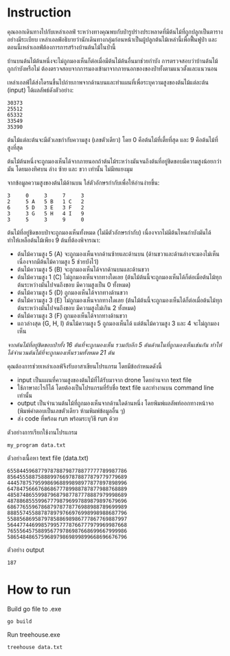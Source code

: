 # Instruction
คุณออกเดินทางไปกับเหล่าเอลฟ์ ระหว่างทางคุณพบกับป่ารูปร่างประหลาดที่มีต้นไม้ที่ถูกปลูกเป็นตารางอย่างมีระเบียบ เหล่าเอลฟ์อธิบายว่านักเดินทางกลุ่มก่อนหน้าเป็นผู้ปลูกต้นไม้เหล่านี้เพื่อฟื้นฟูป่า และตอนนี้เหล่าเอลฟ์ต้องการการสร้างบ้านต้นไม้ในป่านี้

บ้านบนต้นไม้ต้นหนึ่งจะไม่ถูกมองเห็นก็ต่อเมื่อมีต้นไม้ต้นอื่นมาช่วยกำบัง การตรวจสอบว่าบ้านต้นไม้ถูกกำบังหรือไม่ ต้องตรวจสอบจากการมองเข้ามาจากภายนอกของของป่าทั้งตามแนวตั้งและแนวนอน

เหล่าเอลฟ์ได้ส่งโดรนขึ้นไปถ่ายภาพจากด้านบนและทำแผนที่เพื่อระบุความสูงของต้นไม้แต่ละต้น (input) ได้ผลลัพธ์ดังตัวอย่าง:

```
30373
25512
65332
33549
35390
```

ต้นไม้แต่ละต้นจะมีตัวเลขกำกับความสูง (เลขตัวเดียว) โดย 0 คือต้นไม้ที่เตี้ยที่สุด และ 9 คือต้นไม้ที่สูงที่สุด

ต้นไม้ต้นหนึ่งจะถูกมองเห็นได้จากภายนอกถ้าต้นไม้ระหว่างมันจนถึงต้นที่อยู่ชิดขอบมีความสูงน้อยกว่ามัน โดยมองทิศบน ล่าง ซ้าย และ ขวา เท่านั้น ไม่มีทแยงมุม

จากข้อมูลความสูงของต้นไม้ด้านบน ใส่ตัวอักษรกำกับเพื่อให้อ่านง่ายขึ้น:
```
3     0     3     7     3
2     5 A   5 B   1 C   2
6     5 D   3 E   3 F   2
3     3 G   5 H   4 I   9
3     5     3     9     0
```

ต้นไม้ที่อยู่ชิดขอบป่าจะถูกมองเห็นทั้งหมด (ไม่มีตัวอักษรกำกับ) เนื่องจากไม่มีต้นไหนกำบังมันได้ ทำให้เหลือต้นไม้เพียง 9 ต้นที่ต้องพิจารณา:
  - ต้นไม้ความสูง 5 (A) จะถูกมองเห็นจากด้านซ้ายและด้านบน (ด้านขวาและด้านล่างจะมองไม่เห็น เนื่องจากมีต้นไม้ความสูง 5 ช่วยบังไว้)
  - ต้นไม้ความสูง 5 (B) จะถูกมองเห็นได้จากด้านบนและด้านขวา
  - ต้นไม้ความสูง 1 (C) ไม่ถูกมองเห็นจากทางใดเลย (ต้นไม้ต้นนี้จะถูกมองเห็นได้ก็ต่อเมื่อต้นไม้ทุกต้นระหว่างมันไปจนถึงขอบ มีความสูงเป็น 0 ทั้งหมด)
  - ต้นไม้ความสูง 5 (D) ถูกมองเห็นได้จากทางด้านขวา
  - ต้นไม้ความสูง 3 (E) ไม่ถูกมองเห็นจากทางใดเลย (ต้นไม้ต้นนี้จะถูกมองเห็นได้ก็ต่อเมื่อต้นไม้ทุกต้นระหว่างมันไปจนถึงขอบ มีความสูงไม่เกิน 2 ทั้งหมด)
  - ต้นไม้ความสูง 3 (F) ถูกมองเห็นได้จากทางด้านขวา
  - แถวล่างสุด (G, H, I) ต้นไม้ความสูง 5 ถูกมองเห็นได้ แต่ต้นไม้ความสูง 3 และ 4 จะไม่ถูกมองเห็น


*จากต้นไม้ที่อยู่ชิดขอบป่าทั้ง 16 ต้นที่จะถูกมองเห็น รวมกับอีก 5 ต้นด้านในที่ถูกมองเห็นเช่นกัน ทำให้ได้จำนวนต้นไม้ที่จะถูกมองเห็นรวมทั้งหมด 21 ต้น*


คุณต้องการช่วยเหล่าเอลฟ์จึงรับอาสาเขียนโปรแกรม โดยมีข้อกำหนดดังนี้
  - input เป็นแผนที่ความสูงของต้นไม้ที่ได้รับมาจาก drone โดยอ่านจาก text file
  - ใช้ภาษาอะไรก็ได้ โดยต้องเป็นโปรแกรมที่รับชื่อ text file และทำงานบน command line เท่านั้น
  - output เป็นจำนวนต้นไม้ที่ถูกมองเห็นจากด้านใดด้านหนึ่ง โดยพิมพ์ผลลัพท์ออกทางหน้าจอ (พิมพ์คำตอบเป็นเลขตัวเดียว ห้ามพิมพ์ข้อมูลอื่น ๆ)
  - ส่ง code ที่พร้อม run พร้อมระบุวิธี run ด้วย

ตัวอย่างการเรียกใช้งานโปรแกรม
```
my_program data.txt
```

ตัวอย่างเนื้อหา text file (data.txt)
```
655844596877978788798778877777789987786
856455588758889976697878877879779779689
444578757959986968899898977877897898996
647847566676868677789988787877988768889
485874865599879687987787778887979998689
487886855599677798796997889879897679696
686776559678687978778776988988789699989
888557455887878979766976998998988687796
558856869587978588698986777867769887997
564477446998579957778766777979969987668
765556457588956779786987668699667999986
586548486575968979869899899668696676796
```

ตัวอย่าง output
```
187
```
# How to run 
Build go file to .exe
```bash
go build
```
Run treehouse.exe
```bash
treehouse data.txt
```